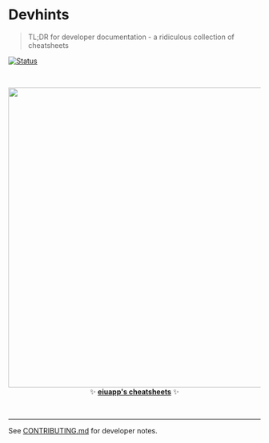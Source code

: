 # Devhints

> TL;DR for developer documentation - a ridiculous collection of cheatsheets

[![Status](https://travis-ci.org/rstacruz/cheatsheets.svg?branch=master)](https://travis-ci.org/rstacruz/cheatsheets "See test builds")

<br>

<p align='center'>
<a href='https://eiuapp.github.io/cheatsheets/'><img src='_docs/images/screenshot.png' width=600></a>
<br>
✨ <b><a href='https://eiuapp.github.io/cheatsheets/'>eiuapp's cheatsheets</a></b> ✨
</p>

<br>

---

See [CONTRIBUTING.md](CONTRIBUTING.md) for developer notes.

